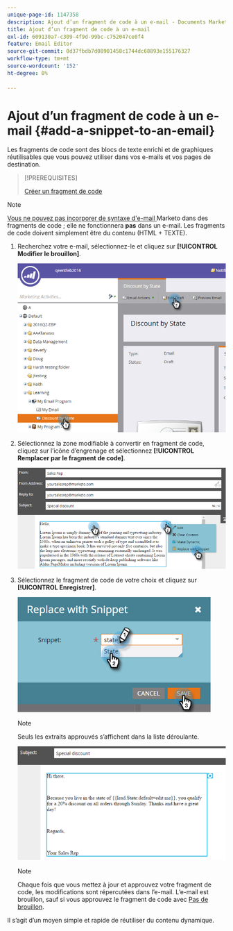 ```yaml
---
unique-page-id: 1147358
description: Ajout d’un fragment de code à un e-mail - Documents Marketo - Documentation du produit
title: Ajout d’un fragment de code à un e-mail
exl-id: 609130a7-c309-4f9d-99bc-c752047ce0f4
feature: Email Editor
source-git-commit: 0d37fbdb7d08901458c1744dc68893e155176327
workflow-type: tm+mt
source-wordcount: '152'
ht-degree: 0%

---
```


# Ajout d’un fragment de code à un e-mail {#add-a-snippet-to-an-email}

Les fragments de code sont des blocs de texte enrichi et de graphiques réutilisables que vous pouvez utiliser dans vos e-mails et vos pages de destination.

>[!PREREQUISITES]
>
>[Créer un fragment de code](/help/marketo/product-docs/personalization/segmentation-and-snippets/snippets/create-a-snippet.md)

>[!NOTE]
>
>[ Vous ne pouvez pas incorporer de syntaxe d&#39;e-mail ](/help/marketo/product-docs/email-marketing/general/email-editor-2/email-template-syntax.md)Marketo dans des fragments de code ; elle ne fonctionnera **pas** dans un e-mail. Les fragments de code doivent simplement être du contenu (HTML + TEXTE).

1. Recherchez votre e-mail, sélectionnez-le et cliquez sur **[!UICONTROL Modifier le brouillon]**.

   ![](assets/one-2.png)

1. Sélectionnez la zone modifiable à convertir en fragment de code, cliquez sur l’icône d’engrenage et sélectionnez **[!UICONTROL Remplacer par le fragment de code]**.

   ![](assets/two-2.png)

1. Sélectionnez le fragment de code de votre choix et cliquez sur **[!UICONTROL Enregistrer]**.

   ![](assets/three-1.png)

   >[!NOTE]
   >
   >Seuls les extraits approuvés s’affichent dans la liste déroulante.

   ![](assets/four.png)

   >[!NOTE]
   >
   >Chaque fois que vous mettez à jour et approuvez votre fragment de code, les modifications sont répercutées dans l’e-mail. L’e-mail est brouillon, sauf si vous approuvez le fragment de code avec [Pas de brouillon](/help/marketo/product-docs/administration/users-and-roles/enable-no-draft-for-snippets.md).

Il s’agit d’un moyen simple et rapide de réutiliser du contenu dynamique.
